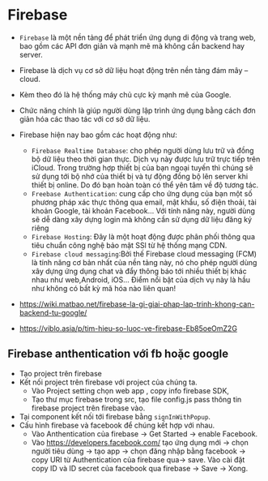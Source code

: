 # Firebase

-   `Firebase` là một nền tảng để phát triển ứng dụng di động và trang web, bao gồm các API đơn giản và mạnh mẽ mà không cần backend hay server.
-   Firebase là dịch vụ cơ sở dữ liệu hoạt động trên nền tảng đám mây – cloud.
-   Kèm theo đó là hệ thống máy chủ cực kỳ mạnh mẽ của Google.
-   Chức năng chính là giúp người dùng lập trình ứng dụng bằng cách đơn giản hóa các thao tác với cơ sở dữ liệu.

-   Firebase hiện nay bao gồm các hoạt động như:

    -   `Firebase Realtime Database`: cho phép người dùng lưu trữ và đồng bộ dữ liệu theo thời gian thực. Dịch vụ này được lưu trữ trực tiếp trên iCloud. Trong trường hợp thiết bị của bạn ngoại tuyến thì chúng sẽ sử dụng tới bộ nhớ của thiết bị và tự động đồng bộ lên server khi thiết bị online. Do đó bạn hoàn toàn có thể yên tâm về độ tương tác.
    -   `Freebase Authentication`: cung cấp cho ứng dụng của bạn một số phương pháp xác thực thông qua email, mật khẩu, số điện thoải, tài khoản Google, tài khoản Facebook… Với tính năng này, người dùng sẽ dễ dàng xây dựng login mà không cần sử dụng dữ liệu đăng ký riêng
    -   `Firebase Hosting`: Đây là một hoạt động được phân phối thông qua tiêu chuẩn công nghệ bảo mật SSl từ hệ thống mạng CDN.
    -   `Firebase cloud messaging`:Bởi thế Firebase cloud messaging (FCM) là tính năng cơ bản nhất của nền tảng này, nó cho phép người dùng xây dựng ứng dụng chat và đẩy thông báo tới nhiều thiết bị khác nhau như web,Android, iOS… Điểm nổi bật của dịch vụ này là hầu như không có bất kỳ mã hóa nào liên quan!

-   https://wiki.matbao.net/firebase-la-gi-giai-phap-lap-trinh-khong-can-backend-tu-google/
-   https://viblo.asia/p/tim-hieu-so-luoc-ve-firebase-Eb85oeOmZ2G

## Firebase anthentication với fb hoặc google

-   Tạo project trên firebase
-   Kết nối project trên firebase với project của chúng ta.
    -   Vào Project setting chọn web app , copy info firebase SDK,
    -   Tạo thư mục firebase trong src, tạo file config.js pass thông tin firebase project trên firebase vào.
-   Tại component kết nối tới firebase bằng `signInWithPopup`.
-   Cấu hình firebase và facebook để chúng kết hợp với nhau.
    -   Vào Anthentication của firebase -> Get Started -> enable Facebook.
    -   Vào https://developers.facebook.com/ tạo ứng dụng mới -> chọn người tiêu dùng -> tạo app -> chọn đăng nhập bằng facebook -> copy URI từ Authentication của firebase qua-> save. Vào cài đặt copy ID và ID secret của facebook qua firebase -> Save -> Xong.
